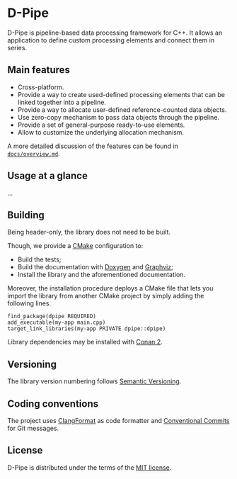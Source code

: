 D-Pipe
======

D-Pipe is pipeline-based data processing framework for C++.
It allows an application to define custom processing elements and connect them in series.

Main features
-------------

* Cross-platform.
* Provide a way to create used-defined processing elements that can be linked together into a pipeline.
* Provide a way to allocate user-defined reference-counted data objects.
* Use zero-copy mechanism to pass data objects through the pipeline.
* Provide a set of general-purpose ready-to-use elements.
* Allow to customize the underlying allocation mechanism.

A more detailed discussion of the features can be found in [`docs/overview.md`](docs/overview.md).

Usage at a glance
-----------------

...

Building
--------

Being header-only, the library does not need to be built.

Though, we provide a [CMake](https://cmake.org/) configuration to:
* Build the tests;
* Build the documentation with [Doxygen](https://www.doxygen.nl/) and [Graphviz](https://graphviz.org/);
* Install the library and the aforementioned documentation.

Moreover, the installation procedure deploys a CMake file that lets you import the library from another CMake project by simply adding the following lines.

```
find_package(dpipe REQUIRED)
add_executable(my-app main.cpp)
target_link_libraries(my-app PRIVATE dpipe::dpipe)
```

Library dependencies may be installed with [Conan 2](https://conan.io/).

Versioning
----------

The library version numbering follows [Semantic Versioning](https://semver.org/spec/v2.0.0.html).

Coding conventions
------------------

The project uses [ClangFormat](https://clang.llvm.org/docs/ClangFormat.html) as code formatter and [Conventional Commits](https://www.conventionalcommits.org/en/v1.0.0/) for Git messages.

License
-------

D-Pipe is distributed under the terms of the [MIT license](LICENSE).
